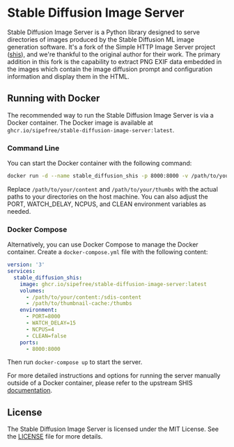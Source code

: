 # Stable Diffusion Image Server

Stable Diffusion Image Server is a Python library designed to serve directories of images produced by the Stable Diffusion ML image generation software. It's a fork of the Simple HTTP Image Server project ([shis](https://github.com/nikhilweee/shis)), and we're thankful to the original author for their work. The primary addition in this fork is the capability to extract PNG EXIF data embedded in the images which contain the image diffusion prompt and configuration information and display them in the HTML.

## Running with Docker

The recommended way to run the Stable Diffusion Image Server is via a Docker container. The Docker image is available at `ghcr.io/sipefree/stable-diffusion-image-server:latest`.

### Command Line

You can start the Docker container with the following command:

```bash
docker run -d --name stable_diffusion_shis -p 8000:8000 -v /path/to/your/content:/sdis-content -v /path/to/thumbnail-cache:/thumbs -e PORT=8000 -e WATCH_DELAY=15 -e NCPUS=4 -e CLEAN=false ghcr.io/sipefree/stable-diffusion-image-server:latest
```

Replace `/path/to/your/content` and `/path/to/your/thumbs` with the actual paths to your directories on the host machine. You can also adjust the PORT, WATCH_DELAY, NCPUS, and CLEAN environment variables as needed.

### Docker Compose

Alternatively, you can use Docker Compose to manage the Docker container. Create a `docker-compose.yml` file with the following content:

```yaml
version: '3'
services:
  stable_diffusion_shis:
    image: ghcr.io/sipefree/stable-diffusion-image-server:latest
    volumes:
      - /path/to/your/content:/sdis-content
      - /path/to/thumbnail-cache:/thumbs
    environment:
      - PORT=8000
      - WATCH_DELAY=15
      - NCPUS=4
      - CLEAN=false
    ports:
      - 8000:8000
```

Then run `docker-compose up` to start the server.

For more detailed instructions and options for running the server manually outside of a Docker container, please refer to the upstream SHIS [documentation](https://shis.readthedocs.io/en/stable/).

## License

The Stable Diffusion Image Server is licensed under the MIT License. See the [LICENSE](./LICENSE.md) file for more details.
